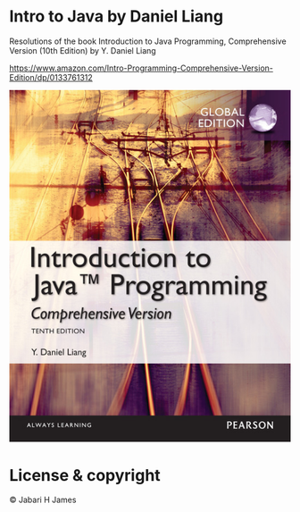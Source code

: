 # Intro to Java by Daniel Liang
Resolutions of the book Introduction to Java Programming, Comprehensive Version (10th Edition) by Y. Daniel Liang

https://www.amazon.com/Intro-Programming-Comprehensive-Version-Edition/dp/0133761312

![picture](9781292070018.jpg)

# License & copyright
© Jabari H James


